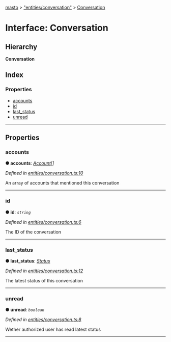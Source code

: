 [masto](../README.md) > ["entities/conversation"](../modules/_entities_conversation_.md) > [Conversation](../interfaces/_entities_conversation_.conversation.md)

# Interface: Conversation

## Hierarchy

**Conversation**

## Index

### Properties

* [accounts](_entities_conversation_.conversation.md#accounts)
* [id](_entities_conversation_.conversation.md#id)
* [last_status](_entities_conversation_.conversation.md#last_status)
* [unread](_entities_conversation_.conversation.md#unread)

---

## Properties

<a id="accounts"></a>

###  accounts

**● accounts**: *[Account](_entities_account_.account.md)[]*

*Defined in [entities/conversation.ts:10](https://github.com/neet/masto.js/blob/368b200/src/entities/conversation.ts#L10)*

An array of accounts that mentioned this conversation

___
<a id="id"></a>

###  id

**● id**: *`string`*

*Defined in [entities/conversation.ts:6](https://github.com/neet/masto.js/blob/368b200/src/entities/conversation.ts#L6)*

The ID of the conversation

___
<a id="last_status"></a>

###  last_status

**● last_status**: *[Status](_entities_status_.status.md)*

*Defined in [entities/conversation.ts:12](https://github.com/neet/masto.js/blob/368b200/src/entities/conversation.ts#L12)*

The latest status of this conversation

___
<a id="unread"></a>

###  unread

**● unread**: *`boolean`*

*Defined in [entities/conversation.ts:8](https://github.com/neet/masto.js/blob/368b200/src/entities/conversation.ts#L8)*

Wether authorized user has read latest status

___

